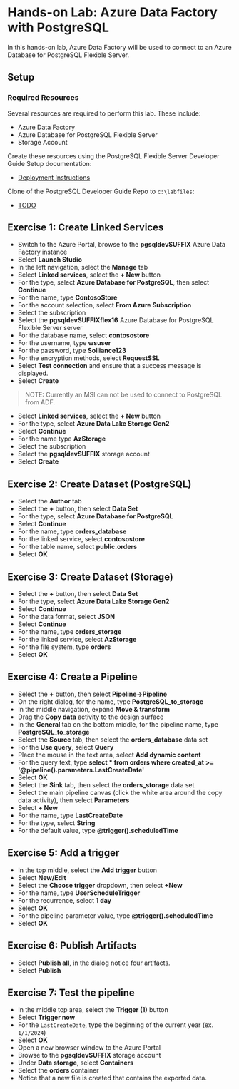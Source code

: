 # Hands-on Lab: Azure Data Factory with PostgreSQL

In this hands-on lab, Azure Data Factory will be used to connect to an Azure Database for PostgreSQL Flexible Server.

## Setup

### Required Resources

Several resources are required to perform this lab. These include:

- Azure Data Factory
- Azure Database for PostgreSQL Flexible Server
- Storage Account

Create these resources using the PostgreSQL Flexible Server Developer Guide Setup documentation:

- [Deployment Instructions](../../../11_03_Setup/00_Template_Deployment_Instructions.md)

Clone of the PostgreSQL Developer Guide Repo to `c:\labfiles`:

- [TODO]()

## Exercise 1: Create Linked Services

- Switch to the Azure Portal, browse to the **pgsqldevSUFFIX** Azure Data Factory instance
- Select **Launch Studio**
- In the left navigation, select the **Manage** tab
- Select **Linked services**, select the **+ New** button
- For the type, select **Azure Database for PostgreSQL**, then select **Continue**
- For the name, type **ContosoStore**
- For the account selection, select **From Azure Subscription**
- Select the subscription
- Select the **pgsqldevSUFFIXflex16** Azure Database for PostgreSQL Flexible Server server
- For the database name, select **contosostore**
- For the username, type **wsuser**
- For the password, type **Solliance123**
- For the encryption methods, select **RequestSSL**
- Select **Test connection** and ensure that a success message is displayed.
- Select **Create**

> NOTE: Currently an MSI can not be used to connect to PostgreSQL from ADF.

- Select **Linked services**, select the **+ New** button
- For the type, select **Azure Data Lake Storage Gen2**
- Select **Continue**
- For the name type **AzStorage**
- Select the subscription
- Select the **pgsqldevSUFFIX** storage account
- Select **Create**

## Exercise 2: Create Dataset (PostgreSQL)

- Select the **Author** tab
- Select the **+** button, then select **Data Set**
- For the type, select **Azure Database for PostgreSQL**
- Select **Continue**
- For the name, type **orders_database**
- For the linked service, select **contosostore**
- For the table name, select **public.orders**
- Select **OK**

## Exercise 3: Create Dataset (Storage)

- Select the **+** button, then select **Data Set**
- For the type, select **Azure Data Lake Storage Gen2**
- Select **Continue**
- For the data format, select **JSON**
- Select **Continue**
- For the name, type **orders_storage**
- For the linked service, select **AzStorage**
- For the file system, type **orders**
- Select **OK**

## Exercise 4: Create a Pipeline

- Select the **+** button, then select **Pipeline->Pipeline**
- On the right dialog, for the name, type **PostgreSQL_to_storage**
- In the middle navigation, expand **Move & transform**
- Drag the **Copy data** activity to the design surface
- In the **General** tab on the bottom middle, for the pipeline name, type **PostgreSQL_to_storage**
- Select the **Source** tab, then select the **orders_database** data set
- For the **Use query**, select **Query**
- Place the mouse in the text area, select **Add dynamic content**
- For the query text, type **select * from orders where created_at >= '@pipeline().parameters.LastCreateDate'**
- Select **OK**
- Select the **Sink** tab, then select the **orders_storage** data set
- Select the main pipeline canvas (click the white area around the copy data activity), then select **Parameters**
- Select **+ New**
- For the name, type **LastCreateDate**
- For the type, select **String**
- For the default value, type **@trigger().scheduledTime**

## Exercise 5: Add a trigger

- In the top middle, select the **Add trigger** button
- Select **New/Edit**
- Select the **Choose trigger** dropdown, then select **+New**
- For the name, type **UserScheduleTrigger**
- For the recurrence, select **1 day**
- Select **OK**
- For the pipeline parameter value, type **@trigger().scheduledTime**
- Select **OK**

## Exercise 6: Publish Artifacts

- Select **Publish all**, in the dialog notice four artifacts.
- Select **Publish**

## Exercise 7: Test the pipeline

- In the middle top area, select the **Trigger (1)** button
- Select **Trigger now**
- For the `LastCreateDate`, type the beginning of the current year (ex. `1/1/2024`)
- Select **OK**
- Open a new browser window to the Azure Portal
- Browse to the **pgsqldevSUFFIX** storage account
- Under **Data storage**, select **Containers**
- Select the **orders** container
- Notice that a new file is created that contains the exported data.
